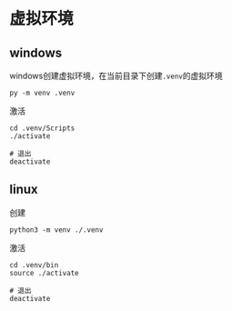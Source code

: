 # 虚拟环境

## windows

windows创建虚拟环境，在当前目录下创建`.venv`的虚拟环境

```shell
py -m venv .venv
```

激活

```shell
cd .venv/Scripts
./activate

# 退出
deactivate
```

## linux

创建

```shell
python3 -m venv ./.venv
```

激活

```shell
cd .venv/bin
source ./activate

# 退出
deactivate
```